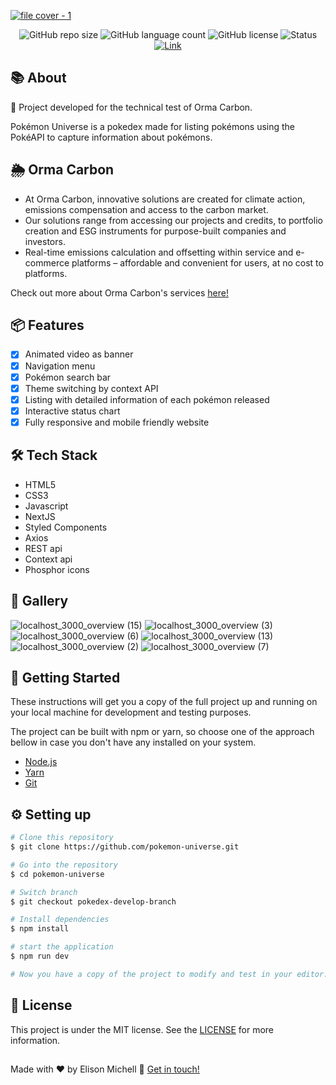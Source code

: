 <a href="https://pokemon-universe-elisonmichell.vercel.app">

  ![file cover - 1](https://user-images.githubusercontent.com/97061419/212690817-67ad2e1a-f067-4b43-9260-57a44f6e5421.png)
</a>

<div align="center">
  <img alt="GitHub repo size" src="https://img.shields.io/github/repo-size/ElisonMichell/pokemon-universe?color=FF2330&style=for-the-badge" />
  <img alt="GitHub language count" src="https://img.shields.io/github/languages/count/ElisonMichell/pokemon-universe?color=FF2330&style=for-the-badge" />
  <img alt="GitHub license" src="https://img.shields.io/github/license/ElisonMichell/pokemon-universe?color=FF2330&style=for-the-badge" />
  <img alt="Status" src="https://img.shields.io/static/v1?label=Status&message=Complete&color=202028&style=for-the-badge" />
  <a href="https://pokemon-universe-elisonmichell.vercel.app">
    <img alt="Link" src="https://img.shields.io/static/v1?label=Access Page&message=Link&color=9BCC50&style=for-the-badge" />
  </a>
</div>

## 📚 About

<p> 📌 Project developed for the technical test of Orma Carbon. </p>
<p>
  Pokémon Universe is a pokedex made for listing pokémons using the PokéAPI to capture information about pokémons.
</p>

## 🌦 Orma Carbon

  - At Orma Carbon, innovative solutions are created for climate action, emissions compensation and access to the carbon market.
  - Our solutions range from accessing our projects and credits, to portfolio creation and ESG instruments for purpose-built companies and investors.
  - Real-time emissions calculation and offsetting within service and e-commerce platforms – affordable and convenient for users, at no cost to platforms.
  
  Check out more about Orma Carbon's services <a href="https://www.orma.eco">here!</a>

## 📦 Features

- [x] Animated video as banner
- [x] Navigation menu
- [x] Pokémon search bar
- [x] Theme switching by context API
- [x] Listing with detailed information of each pokémon released
- [x] Interactive status chart
- [x] Fully responsive and mobile friendly website

## 🛠 Tech Stack

- HTML5
- CSS3
- Javascript
- NextJS
- Styled Components
- Axios
- REST api
- Context api
- Phosphor icons

## 🎨 Gallery

<div>
  
  ![localhost_3000_overview (15)](https://user-images.githubusercontent.com/97061419/212695415-a0e54028-6f40-4b74-b1bc-98ae36d7588c.png)
  ![localhost_3000_overview (3)](https://user-images.githubusercontent.com/97061419/212695697-7ba6145e-eb20-4e2b-b468-fec2e4b96139.png)
  ![localhost_3000_overview (6)](https://user-images.githubusercontent.com/97061419/212695793-25fc18fa-bd36-499d-99d0-3a0952cebeb4.png)
  ![localhost_3000_overview (13)](https://user-images.githubusercontent.com/97061419/212695588-71ab4eea-ffd0-4f58-8eda-3573af7d7c92.png)
  ![localhost_3000_overview (2)](https://user-images.githubusercontent.com/97061419/212696122-e89d63f5-d1e3-419d-8cf8-2d3055bb28cb.png)
  ![localhost_3000_overview (7)](https://user-images.githubusercontent.com/97061419/212696085-d9eb6fd0-f527-454e-a86e-6179f1fa8acd.png)

</div>

## 🚀 Getting Started

<p>These instructions will get you a copy of the full project up and running on your local machine for development and testing purposes.</p>
<p>The project can be built with npm or yarn, so choose one of the approach bellow in case you don't have any installed on your system.</p>

- <a href="https://nodejs.org/en/download/">Node.js</a>
- <a href="https://classic.yarnpkg.com/lang/en/docs/install/#windows-stable">Yarn</a>
- <a href="https://git-scm.com/downloads">Git</a>

## ⚙️ Setting up

```bash
# Clone this repository
$ git clone https://github.com/pokemon-universe.git

# Go into the repository
$ cd pokemon-universe

# Switch branch
$ git checkout pokedex-develop-branch

# Install dependencies
$ npm install

# start the application
$ npm run dev

# Now you have a copy of the project to modify and test in your editor.
```

## 📝 License

This project is under the MIT license. See the <a href="https://github.com/ElisonMichell/pokemon-universe/blob/pokedex-develop-branch/LICENSE">LICENSE</a> for more information.

##

Made with ♥ by Elison Michell 👋 <a href="https://www.linkedin.com/in/dev-elison-michell/">Get in touch!</a>
